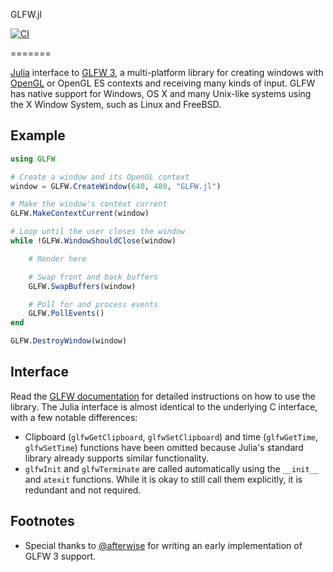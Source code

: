 GLFW.jl 

[![CI](https://github.com/JuliaGL/GLFW.jl/actions/workflows/ci.yml/badge.svg?branch=master)](https://github.com/JuliaGL/GLFW.jl/actions/workflows/ci.yml)

=======

[Julia][julia] interface to [GLFW 3][glfw], a multi-platform library for creating windows with [OpenGL][opengl] or OpenGL ES contexts and receiving many kinds of input. GLFW has native support for Windows, OS X and many Unix-like systems using the X Window System, such as Linux and FreeBSD.

[julia]:  https://julialang.org
[glfw]:   https://www.glfw.org
[opengl]: https://wikipedia.org/wiki/OpenGL


Example
-------

```julia
using GLFW

# Create a window and its OpenGL context
window = GLFW.CreateWindow(640, 480, "GLFW.jl")

# Make the window's context current
GLFW.MakeContextCurrent(window)

# Loop until the user closes the window
while !GLFW.WindowShouldClose(window)

	# Render here

	# Swap front and back buffers
	GLFW.SwapBuffers(window)

	# Poll for and process events
	GLFW.PollEvents()
end

GLFW.DestroyWindow(window)
```

Interface
---------

Read the [GLFW documentation][docs] for detailed instructions on how to use the library. The Julia interface is almost identical to the underlying C interface, with a few notable differences:

* Clipboard (`glfwGetClipboard`, `glfwSetClipboard`) and time (`glfwGetTime`, `glfwSetTime`) functions have been omitted because Julia's standard library already supports similar functionality.
* `glfwInit` and `glfwTerminate` are called automatically using the `__init__` and `atexit` functions. While it is okay to still call them explicitly, it is redundant and not required.

[docs]: https://www.glfw.org/docs/latest/


Footnotes
---------

* Special thanks to [@afterwise](https://github.com/afterwise) for writing an early implementation of GLFW 3 support.


